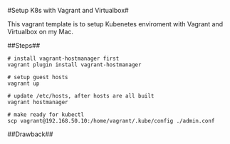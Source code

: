 
#Setup K8s with Vagrant and Virtualbox#

This vagrant template is to setup Kubenetes enviroment with Vagrant and Virtualbox on my Mac.

##Steps##

```
# install vagrant-hostmanager first 
vagrant plugin install vagrant-hostmanager

# setup guest hosts
vagrant up

# update /etc/hosts, after hosts are all built
vagrant hostmanager

# make ready for kubectl
scp vagrant@192.168.50.10:/home/vagrant/.kube/config ./admin.conf

```

##Drawback##




